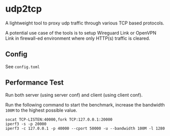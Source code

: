 # udp2tcp

A lightweight tool to proxy udp traffic through various TCP based protocols.

A potential use case of the tools is to setup Wireguard Link or OpenVPN Link in firewall-ed environment where only HTTP(s) traffic is cleared.

## Config

See `config.toml`

## Performance Test

Run both server (using server conf) and client (using client conf).

Run the following command to start the benchmark, increase the bandwidth `100M` to the highest possible value. 
```
socat TCP-LISTEN:40000,fork TCP:127.0.0.1:20000
iperf3 -s -p 20000
iperf3 -c 127.0.0.1 -p 40000 --cport 50000 -u --bandwidth 100M -l 1280
```